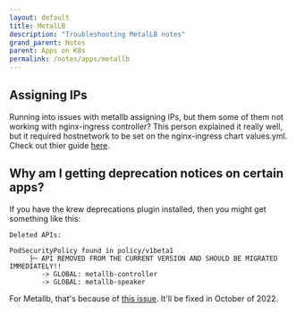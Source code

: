 ```yaml
---
layout: default
title: MetalLB
description: "Troubleshooting MetalLB notes"
grand_parent: Notes
parent: Apps on K8s
permalink: /notes/apps/metallb
---
```


## Assigning IPs 
Running into issues with metallb assigning IPs, but them some of them not working with nginx-ingress controller? This person explained it really well, but it required hostnetwork to be set on the nginx-ingress chart values.yml. Check out thier guide [here](https://ericsmasal.com/2021/08/nginx-ingress-load-balancer-and-metallb/).

## Why am I getting deprecation notices on certain apps?
If you have the krew deprecations plugin installed, then you might get something like this:
```
Deleted APIs:

PodSecurityPolicy found in policy/v1beta1
	 ├─ API REMOVED FROM THE CURRENT VERSION AND SHOULD BE MIGRATED IMMEDIATELY!!
		-> GLOBAL: metallb-controller
		-> GLOBAL: metallb-speaker
```
For Metallb, that's because of [this issue](https://github.com/metallb/metallb/issues/1401#issuecomment-1140806861). It'll be fixed in October of 2022.
